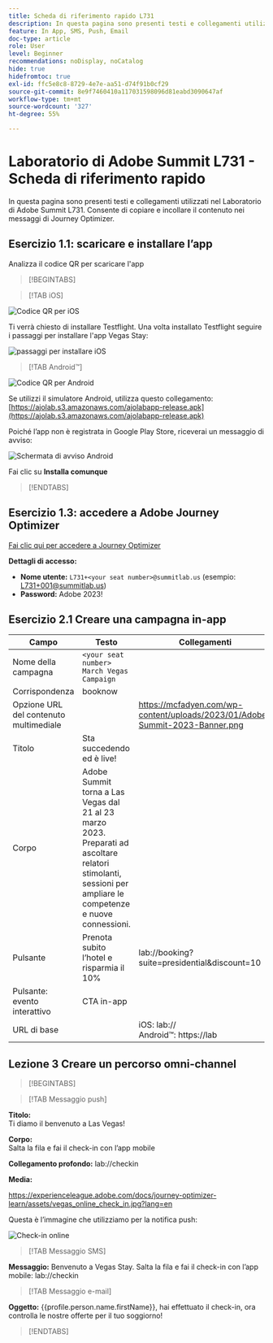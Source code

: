 ```yaml
---
title: Scheda di riferimento rapido L731
description: In questa pagina sono presenti testi e collegamenti utilizzati nel Laboratorio di Adobe Summit L731.
feature: In App, SMS, Push, Email
doc-type: article
role: User
level: Beginner
recommendations: noDisplay, noCatalog
hide: true
hidefromtoc: true
exl-id: ffc5e8c8-8729-4e7e-aa51-d74f91b0cf29
source-git-commit: 8e9f7460410a117031598096d81eabd3090647af
workflow-type: tm+mt
source-wordcount: '327'
ht-degree: 55%

---
```


# Laboratorio di Adobe Summit L731 - Scheda di riferimento rapido

In questa pagina sono presenti testi e collegamenti utilizzati nel Laboratorio di Adobe Summit L731. Consente di copiare e incollare il contenuto nei messaggi di Journey Optimizer.

## Esercizio 1.1: scaricare e installare l’app

Analizza il codice QR per scaricare l&#39;app

>[!BEGINTABS]

>[!TAB iOS]

![Codice QR per iOS](/help/assets/lab731-ios-qr-code.png)

Ti verrà chiesto di installare Testflight. Una volta installato Testflight seguire i passaggi per installare l&#39;app Vegas Stay:

![passaggi per installare iOS](/help/assets/lab731-install-ios.png)

>[!TAB Android™]

![Codice QR per Android](/help/assets/lab731-android-qr-code.png)

Se utilizzi il simulatore Android, utilizza questo collegamento: [https://ajolab.s3.amazonaws.com/ajolabapp-release.apk](https://ajolab.s3.amazonaws.com/ajolabapp-release.apk)

Poiché l’app non è registrata in Google Play Store, riceverai un messaggio di avviso:

![Schermata di avviso Android](/help/assets/lab731-install-android.png)

Fai clic su **Installa comunque**

>[!ENDTABS]

## Esercizio 1.3: accedere a Adobe Journey Optimizer

[Fai clic qui per accedere a Journey Optimizer](https://experience.adobe.com/#/@techmarketingdemos/sname:summit-2023-ajo-lab/journey-optimizer/home)

**Dettagli di accesso:**

* **Nome utente:** `L731+<your seat number>@summitlab.us` (esempio: L731+001@summitlab.us)
* **Password:** Adobe 2023!


## Esercizio 2.1 Creare una campagna in-app

| Campo | Testo | Collegamenti |
|----|----|----|
| Nome della campagna | `<your seat number> March Vegas Campaign` |  |
| Corrispondenza | booknow |  |
| Opzione URL del contenuto multimediale |  | https://mcfadyen.com/wp-content/uploads/2023/01/Adobe-Summit-2023-Banner.png |
| Titolo | Sta succedendo ed è live! |  |
| Corpo | Adobe Summit torna a Las Vegas dal 21 al 23 marzo 2023. Preparati ad ascoltare relatori stimolanti, sessioni per ampliare le competenze e nuove connessioni. |  |
| Pulsante | Prenota subito l’hotel e risparmia il 10% | lab://booking?suite=presidential&amp;discount=10 |
| Pulsante: evento interattivo | CTA in-app |  |
| URL di base |  | iOS: lab:// <br>Android™: https://lab |


## Lezione 3 Creare un percorso omni-channel

>[!BEGINTABS]

>[!TAB Messaggio push]

**Titolo:**\
Ti diamo il benvenuto a Las Vegas!

**Corpo:**\
Salta la fila e fai il check-in con l’app mobile

**Collegamento profondo:** lab://checkin

**Media:**

https://experienceleague.adobe.com/docs/journey-optimizer-learn/assets/vegas_online_check_in.jpg?lang=en


Questa è l’immagine che utilizziamo per la notifica push:

![Check-in online](/help/assets/vegas_online_check_in.jpg)

>[!TAB Messaggio SMS]

**Messaggio:**
Benvenuto a Vegas Stay. Salta la fila e fai il check-in con l’app mobile: lab://checkin

>[!TAB Messaggio e-mail]

**Oggetto:**
{{profile.person.name.firstName}}, hai effettuato il check-in, ora controlla le nostre offerte per il tuo soggiorno!

>[!ENDTABS]
